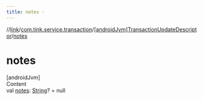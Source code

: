 ```yaml
---
title: notes -
---
```

//[link](../../index.md)/[com.tink.service.transaction](../index.md)/[[androidJvm]TransactionUpdateDescriptor](index.md)/[notes](notes.md)



# notes  
[androidJvm]  
Content  
val [notes](notes.md): [String](https://kotlinlang.org/api/latest/jvm/stdlib/kotlin/-string/index.html)? = null  



